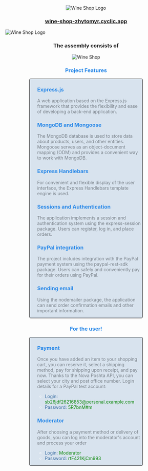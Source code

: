 <p align="center">
  <img src="https://res.cloudinary.com/dfbj7kdvy/image/upload/v1689265190/deco-photo-removebg-preview_2_hba6pd.png" alt="Wine Shop Logo">
</p>

<h3 align='center'>
  <a href="https://wine-shop-zhytomyr.cyclic.app/" target="_blank" rel="noopener noreferrer">wine-shop-zhytomyr.cyclic.app</a>
</h3>

<img align="center"
src="https://res.cloudinary.com/dfbj7kdvy/image/upload/v1689288549/deco-photo-removebg-preview_2_jxdxt9.png" alt="Wine Shop Logo">

<h3 align='center'>
  The assembly consists of
</h3>

<p align="center">
  <img src="https://res.cloudinary.com/dfbj7kdvy/image/upload/v1689332060/777-removebg-preview_rtllpe.png" alt="Wine Shop">
</p>

<h3 style="color: #2C8AE8; text-align:center;">
  Project Features
</h3>

<div style="margin-left:auto;margin-right: auto;background-color: #D8E3EE;border: 1px solid black;border-radius: 4px;width: 70%;">
  <ul style="color: white;list-style: none;">
    <li>
      <h3 style="color:#2C8AE8">Express.js</h3>
      <p style="color: #798189">A web application based on the Express.js framework that provides the flexibility and ease of developing a back-end application.</p>
    </li>
    <li>
      <h3 style="color:#2C8AE8">MongoDB and Mongoose</h3>
      <p style="color: #798189">The MongoDB database is used to store data about products, users, and other entities. Mongoose serves as an object-document mapping (ODM) and provides a convenient way to work with MongoDB.</p>
    </li>
    <li>
      <h3 style="color:#2C8AE8">Express Handlebars</h3>
      <p style="color: #798189">For convenient and flexible display of the user interface, the Express Handlebars template engine is used.</p>
    </li>
    <li>
      <h3 style="color:#2C8AE8">Sessions and Authentication</h3>
      <p style="color: #798189">The application implements a session and authentication system using the express-session package. Users can register, log in, and place orders.</p>
    </li>
    <li>
      <h3 style="color:#2C8AE8">PayPal integration</h3>
      <p style="color: #798189">The project includes integration with the PayPal payment system using the paypal-rest-sdk package. Users can safely and conveniently pay for their orders using PayPal.</p>
    </li>
    <li>
      <h3 style="color:#2C8AE8">Sending email</h3>
      <p style="color: #798189">Using the nodemailer package, the application can send order confirmation emails and other important information.</p>
    </li>
  </ul>
</div>

<h3 style="color: #2C8AE8;text-align:center;">For the user!</h3>

<div style="margin-left:auto;margin-right: auto;background-color: #D8E3EE;border: 1px solid black;border-radius: 4px;width: 70%;">
  <ul style="color: white;list-style: none;">
    <li>
      <h3 style="color:#2C8AE8">Payment</h3>
      <p style="color: #798189">Once you have added an item to your shopping cart, you can reserve it, select a shipping method, pay for shipping upon receipt, and pay now. Thanks to the Nova Poshta API, you can select your city and post office number. Login details for a PayPal test account:</p>
      <ul>
        <li><span style="color: #3D70A4">Login: </span><span style="color: #108A10">sb26jdf26216853@personal.example.com</span></li>
        <li><span style="color: #3D70A4">Password: </span><span style="color: #108A10">5R7bnM#m</span></li>
      </ul>
    </li>
    <li>
      <h3 style="color:#2C8AE8">Moderator</h3>
      <p style="color: #798189">After choosing a payment method or delivery of goods, you can log into the moderator's account and process your order</p>
      <ul>
        <li><span style="color: #3D70A4">Login: </span><span style="color: #108A10">Moderator</span></li>
        <li><span style="color: #3D70A4">Password: </span><span style="color: #108A10">rtF421KjCm993</span></li>
      </ul>
    </li>
  </ul>
</div>